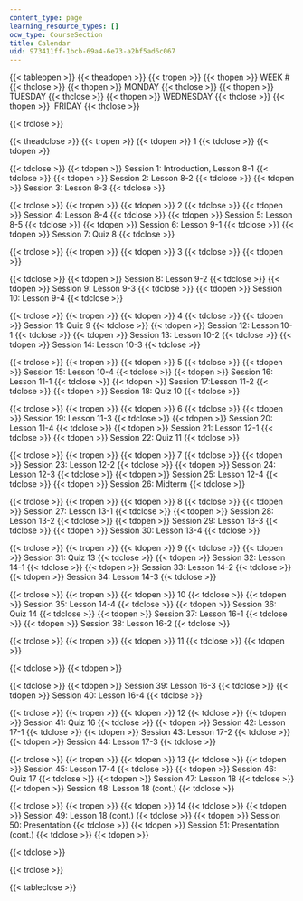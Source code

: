 ```yaml
---
content_type: page
learning_resource_types: []
ocw_type: CourseSection
title: Calendar
uid: 973411ff-1bcb-69a4-6e73-a2bf5ad6c067
---
```


{{< tableopen >}}
{{< theadopen >}}
{{< tropen >}}
{{< thopen >}}
WEEK #
{{< thclose >}}
{{< thopen >}}
MONDAY
{{< thclose >}}
{{< thopen >}}
TUESDAY
{{< thclose >}}
{{< thopen >}}
WEDNESDAY
{{< thclose >}}
{{< thopen >}}
 FRIDAY
{{< thclose >}}

{{< trclose >}}

{{< theadclose >}}
{{< tropen >}}
{{< tdopen >}}
1
{{< tdclose >}}
{{< tdopen >}}

{{< tdclose >}}
{{< tdopen >}}
Session 1: Introduction, Lesson 8-1
{{< tdclose >}}
{{< tdopen >}}
Session 2: Lesson 8-2
{{< tdclose >}}
{{< tdopen >}}
Session 3: Lesson 8-3
{{< tdclose >}}

{{< trclose >}}
{{< tropen >}}
{{< tdopen >}}
2
{{< tdclose >}}
{{< tdopen >}}
Session 4: Lesson 8-4
{{< tdclose >}}
{{< tdopen >}}
Session 5: Lesson 8-5
{{< tdclose >}}
{{< tdopen >}}
Session 6: Lesson 9-1
{{< tdclose >}}
{{< tdopen >}}
Session 7: Quiz 8
{{< tdclose >}}

{{< trclose >}}
{{< tropen >}}
{{< tdopen >}}
3
{{< tdclose >}}
{{< tdopen >}}

{{< tdclose >}}
{{< tdopen >}}
Session 8: Lesson 9-2
{{< tdclose >}}
{{< tdopen >}}
Session 9: Lesson 9-3
{{< tdclose >}}
{{< tdopen >}}
Session 10: Lesson 9-4
{{< tdclose >}}

{{< trclose >}}
{{< tropen >}}
{{< tdopen >}}
4
{{< tdclose >}}
{{< tdopen >}}
Session 11: Quiz 9
{{< tdclose >}}
{{< tdopen >}}
Session 12: Lesson 10-1
{{< tdclose >}}
{{< tdopen >}}
Session 13: Lesson 10-2
{{< tdclose >}}
{{< tdopen >}}
Session 14: Lesson 10-3
{{< tdclose >}}

{{< trclose >}}
{{< tropen >}}
{{< tdopen >}}
5
{{< tdclose >}}
{{< tdopen >}}
Session 15: Lesson 10-4
{{< tdclose >}}
{{< tdopen >}}
Session 16: Lesson 11-1
{{< tdclose >}}
{{< tdopen >}}
Session 17:Lesson 11-2
{{< tdclose >}}
{{< tdopen >}}
Session 18: Quiz 10
{{< tdclose >}}

{{< trclose >}}
{{< tropen >}}
{{< tdopen >}}
6
{{< tdclose >}}
{{< tdopen >}}
Session 19: Lesson 11-3
{{< tdclose >}}
{{< tdopen >}}
Session 20: Lesson 11-4
{{< tdclose >}}
{{< tdopen >}}
Session 21: Lesson 12-1
{{< tdclose >}}
{{< tdopen >}}
Session 22: Quiz 11
{{< tdclose >}}

{{< trclose >}}
{{< tropen >}}
{{< tdopen >}}
7
{{< tdclose >}}
{{< tdopen >}}
Session 23: Lesson 12-2
{{< tdclose >}}
{{< tdopen >}}
Session 24: Lesson 12-3
{{< tdclose >}}
{{< tdopen >}}
Session 25: Lesson 12-4
{{< tdclose >}}
{{< tdopen >}}
Session 26: Midterm
{{< tdclose >}}

{{< trclose >}}
{{< tropen >}}
{{< tdopen >}}
8
{{< tdclose >}}
{{< tdopen >}}
Session 27: Lesson 13-1
{{< tdclose >}}
{{< tdopen >}}
Session 28: Lesson 13-2
{{< tdclose >}}
{{< tdopen >}}
Session 29: Lesson 13-3
{{< tdclose >}}
{{< tdopen >}}
Session 30: Lesson 13-4
{{< tdclose >}}

{{< trclose >}}
{{< tropen >}}
{{< tdopen >}}
9
{{< tdclose >}}
{{< tdopen >}}
Session 31: Quiz 13
{{< tdclose >}}
{{< tdopen >}}
Session 32: Lesson 14-1
{{< tdclose >}}
{{< tdopen >}}
Session 33: Lesson 14-2
{{< tdclose >}}
{{< tdopen >}}
Session 34: Lesson 14-3
{{< tdclose >}}

{{< trclose >}}
{{< tropen >}}
{{< tdopen >}}
10
{{< tdclose >}}
{{< tdopen >}}
Session 35: Lesson 14-4
{{< tdclose >}}
{{< tdopen >}}
Session 36: Quiz 14
{{< tdclose >}}
{{< tdopen >}}
Session 37: Lesson 16-1
{{< tdclose >}}
{{< tdopen >}}
Session 38: Lesson 16-2
{{< tdclose >}}

{{< trclose >}}
{{< tropen >}}
{{< tdopen >}}
11
{{< tdclose >}}
{{< tdopen >}}

{{< tdclose >}}
{{< tdopen >}}

{{< tdclose >}}
{{< tdopen >}}
Session 39: Lesson 16-3
{{< tdclose >}}
{{< tdopen >}}
Session 40: Lesson 16-4
{{< tdclose >}}

{{< trclose >}}
{{< tropen >}}
{{< tdopen >}}
12
{{< tdclose >}}
{{< tdopen >}}
Session 41: Quiz 16
{{< tdclose >}}
{{< tdopen >}}
Session 42: Lesson 17-1
{{< tdclose >}}
{{< tdopen >}}
Session 43: Lesson 17-2
{{< tdclose >}}
{{< tdopen >}}
Session 44: Lesson 17-3
{{< tdclose >}}

{{< trclose >}}
{{< tropen >}}
{{< tdopen >}}
13
{{< tdclose >}}
{{< tdopen >}}
Session 45: Lesson 17-4
{{< tdclose >}}
{{< tdopen >}}
Session 46: Quiz 17
{{< tdclose >}}
{{< tdopen >}}
Session 47: Lesson 18
{{< tdclose >}}
{{< tdopen >}}
Session 48: Lesson 18 (cont.)
{{< tdclose >}}

{{< trclose >}}
{{< tropen >}}
{{< tdopen >}}
14
{{< tdclose >}}
{{< tdopen >}}
Session 49: Lesson 18 (cont.)
{{< tdclose >}}
{{< tdopen >}}
Session 50: Presentation
{{< tdclose >}}
{{< tdopen >}}
Session 51: Presentation (cont.)
{{< tdclose >}}
{{< tdopen >}}

{{< tdclose >}}

{{< trclose >}}

{{< tableclose >}}